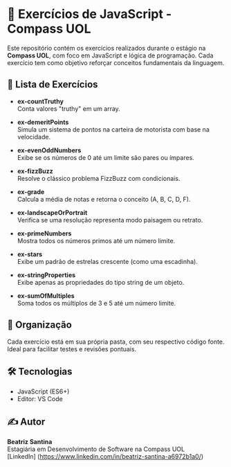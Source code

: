# 🚀 Exercícios de JavaScript - Compass UOL

Este repositório contém os exercícios realizados durante o estágio na **Compass UOL**, com foco em JavaScript e lógica de programação. Cada exercício tem como objetivo reforçar conceitos fundamentais da linguagem.

## 🧠 Lista de Exercícios

- **ex-countTruthy**  
  Conta valores "truthy" em um array.

- **ex-demeritPoints**  
  Simula um sistema de pontos na carteira de motorista com base na velocidade.

- **ex-evenOddNumbers**  
  Exibe se os números de 0 até um limite são pares ou ímpares.

- **ex-fizzBuzz**  
  Resolve o clássico problema FizzBuzz com condicionais.

- **ex-grade**  
  Calcula a média de notas e retorna o conceito (A, B, C, D, F).

- **ex-landscapeOrPortrait**  
  Verifica se uma resolução representa modo paisagem ou retrato.

- **ex-primeNumbers**  
  Mostra todos os números primos até um número limite.

- **ex-stars**  
  Exibe um padrão de estrelas crescente (como uma escadinha).

- **ex-stringProperties**  
  Exibe apenas as propriedades do tipo string de um objeto.

- **ex-sumOfMultiples**  
  Soma todos os múltiplos de 3 e 5 até um número limite.

## 📁 Organização

Cada exercício está em sua própria pasta, com seu respectivo código fonte. Ideal para facilitar testes e revisões pontuais.

## 🛠️ Tecnologias

- JavaScript (ES6+)
- Editor: VS Code

## ✍️ Autor

**Beatriz Santina**  
Estagiária em Desenvolvimento de Software na Compass UOL  
[LinkedIn] (https://www.linkedin.com/in/beatriz-santina-a6972b1a0/)
